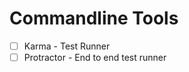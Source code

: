 Commandline Tools
=================

- [ ] Karma - Test Runner
- [ ] Protractor - End to end test runner